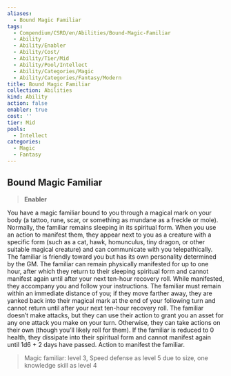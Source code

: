 ```yaml
---
aliases:
  - Bound Magic Familiar
tags:
  - Compendium/CSRD/en/Abilities/Bound-Magic-Familiar
  - Ability
  - Ability/Enabler
  - Ability/Cost/
  - Ability/Tier/Mid
  - Ability/Pool/Intellect
  - Ability/Categories/Magic
  - Ability/Categories/Fantasy/Modern
title: Bound Magic Familiar
collection: Abilities
kind: Ability
action: false
enabler: true
cost: ''
tier: Mid
pools:
  - Intellect
categories:
  - Magic
  - Fantasy
---
```

## Bound Magic Familiar
  
>**Enabler**  
  

  
You have a magic familiar bound to you through a magical mark on your body (a tattoo, rune, scar, or something as mundane as a freckle or mole). Normally, the familiar remains sleeping in its spiritual form. When you use an action to manifest them, they appear next to you as a creature with a specific form (such as a cat, hawk, homunculus, tiny dragon, or other suitable magical creature) and can communicate with you telepathically. The familiar is friendly toward you but has its own personality determined by the GM. The familiar can remain physically manifested for up to one hour, after which they return to their sleeping spiritual form and cannot manifest again until after your next ten-hour recovery roll. While manifested, they accompany you and follow your instructions. The familiar must remain within an immediate distance of you; if they move farther away, they are yanked back into their magical mark at the end of your following turn and cannot return until after your next ten-hour recovery roll. The familiar doesn’t make attacks, but they can use their action to grant you an asset for any one attack you make on your turn. Otherwise, they can take actions on their own (though you’ll likely roll for them). If the familiar is reduced to 0 health, they dissipate into their spiritual form and cannot manifest again until 1d6 + 2 days have passed. Action to manifest the familiar.
  

  
>Magic familiar: level 3, Speed defense as level 5 due to size, one knowledge skill as level 4
  
